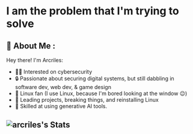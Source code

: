 

# I am the problem that I'm trying to solve

## 💫 About Me :

Hey there! I'm Arcriles:

- 👨‍💻 Interested on cybersecurity
- 🔒 Passionate about securing digital systems, but still dabbling in software dev, web dev, & game design
- 🐧 Linux fan (I use Linux, because I'm bored looking at the window 😉)
- 🚀 Leading projects, breaking things, and reinstalling Linux
- 🤖 Skilled at using generative AI tools.

![arcriles's Stats](https://github-readme-stats.vercel.app/api?username=arcriles&theme=graywhite&show_icons=true&hide_border=false&count_private=true)
---
